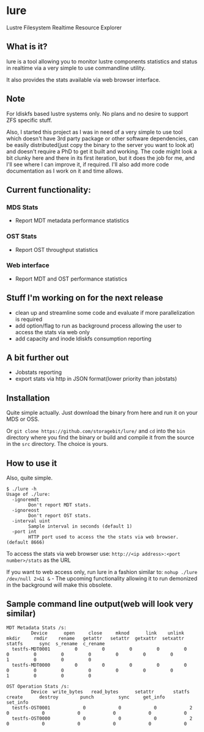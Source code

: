 # lure
Lustre Filesystem Realtime Resource Explorer

## What is it?
lure is a tool allowing you to monitor lustre components statistics and status in realtime via a very simple to use commandline utility. 

It also provides the stats available via web browser interface.

## Note
For ldiskfs based lustre systems only. No plans and no desire to support ZFS specific stuff.

Also, I started this project as I was in need of a very simple to use tool which doesn't have 3rd party package or other software dependencies, can be easily distributed(just copy the binary to the server you want to look at) and doesn't require a PhD to get it built and working.
The code might look a bit clunky here and there in its first iteration, but it does the job for me, and I'll see where I can improve it, if required.
I'll also add more code documentation as I work on it and time allows.

## Current functionality:
### MDS Stats
- Report MDT metadata performance statistics

### OST Stats
- Report OST throughput statistics

### Web interface
- Report MDT and OST performance statistics

## Stuff I'm working on for the next release
- clean up and streamline some code and evaluate if more parallelization is required
- add option/flag to run as background process allowing the user to access the stats via web only
- add capacity and inode ldiskfs consumption reporting

## A bit further out
- Jobstats reporting
- export stats via http in JSON format(lower priority than jobstats)

## Installation
Quite simple actually. 
Just download the binary from here and run it on your MDS or OSS.

Or `git clone https://github.com/storagebit/lure/` and `cd` into the `bin` directory where you find the binary or build and compile it from the source in the `src` directory.
The choice is yours.

## How to use it
Also, quite simple.
```
$ ./lure -h
Usage of ./lure:
  -ignoremdt
    	Don't report MDT stats.
  -ignoreost
    	Don't report OST stats.
  -interval uint
    	Sample interval in seconds (default 1)
  -port int
    	HTTP port used to access the the stats via web browser. (default 8666)

```
To access the stats via web browser use: `http://<ip address>:<port number>/stats` as the URL

If you want to web access only, run lure in a fashion similar to: `nohup ./lure /dev/null 2>&1 &` - The upcoming functionality allowing it to run demonized in the background will make this obsolete.

## Sample command line output(web will look very similar)
```
MDT Metadata Stats /s:
         Device      open     close     mknod      link    unlink     mkdir     rmdir    rename   getattr   setattr  getxattr  setxattr    statfs      sync  s_rename  c_rename
  testfs-MDT0001         0         0         0         0         0         0         0         0         0         0         0         0         1         0         0         0
  testfs-MDT0000         0         0         0         0         0         0         0         0         0         0         0         0         1         0         0         0

OST Operation Stats /s:
         Device  write_bytes   read_bytes      setattr       statfs       create      destroy        punch         sync     get_info     set_info
  testfs-OST0001            0            0            0            2            0            0            0            0            0            0
  testfs-OST0000            0            0            0            2            0            0            0            0            0            0
```

